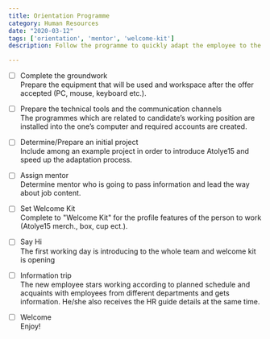 ```yaml
---
title: Orientation Programme
category: Human Resources
date: "2020-03-12"
tags: ['orientation', 'mentor', 'welcome-kit']
description: Follow the programme to quickly adapt the employee to the Atolye15 culture and own position.

---
```


- [ ] Complete the groundwork       
Prepare the equipment that will be used and workspace after the offer accepted (PC, mouse, keyboard etc.).

- [ ] Prepare the technical tools and the communication channels     
The programmes which are related to candidate’s working position are installed into the one’s computer and required accounts are created.

- [ ] Determine/Prepare an initial project  
Include among an example project in order to introduce Atolye15 and speed up the adaptation process. 

- [ ] Assign mentor  
Determine mentor who is going to pass information and lead the way about job content. 

- [ ] Set Welcome Kit  
Complete to "Welcome Kit" for the profile features of the person to work (Atolye15 merch., box, cup ect.).

- [ ] Say Hi  
The first working day is introducing to the whole team and welcome kit is opening 

- [ ] Information trip  
The new employee stars working according to planned schedule and acquaints with employees from different departments and gets information. He/she also receives the HR guide details at the same time.

- [ ] Welcome  
Enjoy!
